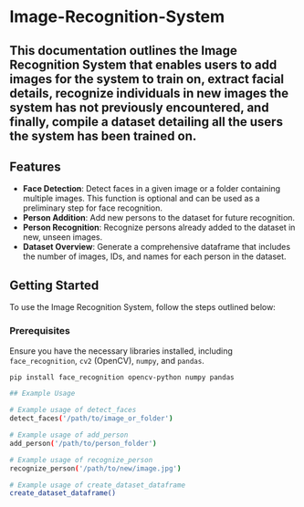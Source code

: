 # Image-Recognition-System

## This documentation outlines the Image Recognition System that enables users to add images for the system to train on, extract facial details, recognize individuals in new images the system has not previously encountered, and finally, compile a dataset detailing all the users the system has been trained on.

## Features

- **Face Detection**: Detect faces in a given image or a folder containing multiple images. This function is optional and can be used as a preliminary step for face recognition.
- **Person Addition**: Add new persons to the dataset for future recognition.
- **Person Recognition**: Recognize persons already added to the dataset in new, unseen images.
- **Dataset Overview**: Generate a comprehensive dataframe that includes the number of images, IDs, and names for each person in the dataset.

## Getting Started

To use the Image Recognition System, follow the steps outlined below:

### Prerequisites

Ensure you have the necessary libraries installed, including `face_recognition`, `cv2` (OpenCV), `numpy`, and `pandas`.

```bash
pip install face_recognition opencv-python numpy pandas

## Example Usage

# Example usage of detect_faces
detect_faces('/path/to/image_or_folder')

# Example usage of add_person
add_person('/path/to/person_folder')

# Example usage of recognize_person
recognize_person('/path/to/new/image.jpg')

# Example usage of create_dataset_dataframe
create_dataset_dataframe()
